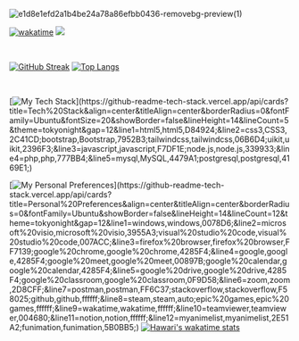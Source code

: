 ![e1d8e1efd2a1b4be24a78a86efbb0436-removebg-preview(1)](https://user-images.githubusercontent.com/90821837/229355085-39d3a18a-dfd2-456d-b218-593eec9476c9.png)

[![wakatime](https://wakatime.com/badge/user/9080e4a2-4bfc-4500-b7b1-082b2c6c5a6b.svg)](https://wakatime.com/@9080e4a2-4bfc-4500-b7b1-082b2c6c5a6b) ![](https://komarev.com/ghpvc/?username=hawariMuflihMunte&style=flat&color=blueviolet)

<br>

[![GitHub Streak](https://streak-stats.demolab.com?user=hawariMuflihMunte&theme=tokyonight&hide_border=true&border_radius=0.25&date_format=j%20M%5B%20Y%5D)](https://git.io/streak-stats)
[![Top Langs](https://github-readme-stats.vercel.app/api/top-langs/?username=hawariMuflihMunte&layout=compact&theme=tokyonight&border_radius=0&hide_border=true&hide_progress=true)]()
<!-- 
|  |  |
|---|---|
| [![Hawari's GitHub stats](https://github-readme-stats.vercel.app/api?username=hawariMuflihMunte&theme=tokyonight&count_private=true&include_all_commits=true&show_icons=true&border_radius=0&hide_border=true)]() | ![Random jokes card](https://readme-jokes.vercel.app/api?hideBorder=true&theme=tokyonight) |
 -->
<br>

[![My Tech Stack](https://github-readme-tech-stack.vercel.app/api/cards?title=Tech%20Stack&align=center&titleAlign=center&borderRadius=0&fontFamily=Ubuntu&fontSize=20&showBorder=false&lineHeight=14&lineCount=5&theme=tokyonight&gap=12&line1=html5,html5,D84924;&line2=css3,CSS3,2C41CD;bootstrap,Bootstrap,7952B3;tailwindcss,tailwindcss,06B6D4;uikit,uikit,2396F3;&line3=javascript,javascript,F7DF1E;node.js,node.js,339933;&line4=php,php,777BB4;&line5=mysql,MySQL,4479A1;postgresql,postgresql,4169E1;)](https://github-readme-tech-stack.vercel.app/api/cards?title=Tech%20Stack&align=center&titleAlign=center&borderRadius=0&fontFamily=Ubuntu&fontSize=20&showBorder=false&lineHeight=14&lineCount=5&theme=tokyonight&gap=12&line1=html5,html5,D84924;&line2=css3,CSS3,2C41CD;bootstrap,Bootstrap,7952B3;tailwindcss,tailwindcss,06B6D4;uikit,uikit,2396F3;&line3=javascript,javascript,F7DF1E;node.js,node.js,339933;&line4=php,php,777BB4;&line5=mysql,MySQL,4479A1;postgresql,postgresql,4169E1;)

[![My Personal Preferences](https://github-readme-tech-stack.vercel.app/api/cards?title=Personal%20Preferences&align=center&titleAlign=center&borderRadius=0&fontFamily=Ubuntu&showBorder=false&lineHeight=14&lineCount=12&theme=tokyonight&gap=12&line1=windows,windows,0078D6;&line2=microsoft%20visio,microsoft%20visio,3955A3;visual%20studio%20code,visual%20studio%20code,007ACC;&line3=firefox%20browser,firefox%20browser,FF7139;google%20chrome,google%20chrome,4285F4;&line4=google,google,4285F4;google%20meet,google%20meet,00897B;google%20calendar,google%20calendar,4285F4;&line5=google%20drive,google%20drive,4285F4;google%20classroom,google%20classroom,0F9D58;&line6=zoom,zoom,2D8CFF;&line7=postman,postman,FF6C37;stackoverflow,stackoverflow,F58025;github,github,ffffff;&line8=steam,steam,auto;epic%20games,epic%20games,ffffff;&line9=wakatime,wakatime,ffffff;&line10=teamviewer,teamviewer,004680;&line11=notion,notion,ffffff;&line12=myanimelist,myanimelist,2E51A2;funimation,funimation,5B0BB5;)](https://github-readme-tech-stack.vercel.app/api/cards?title=Personal%20Preferences&align=center&titleAlign=center&borderRadius=0&fontFamily=Ubuntu&showBorder=false&lineHeight=14&lineCount=12&theme=tokyonight&gap=12&line1=windows,windows,0078D6;&line2=microsoft%20visio,microsoft%20visio,3955A3;visual%20studio%20code,visual%20studio%20code,007ACC;&line3=firefox%20browser,firefox%20browser,FF7139;google%20chrome,google%20chrome,4285F4;&line4=google,google,4285F4;google%20meet,google%20meet,00897B;google%20calendar,google%20calendar,4285F4;&line5=google%20drive,google%20drive,4285F4;google%20classroom,google%20classroom,0F9D58;&line6=zoom,zoom,2D8CFF;&line7=postman,postman,FF6C37;stackoverflow,stackoverflow,F58025;github,github,ffffff;&line8=steam,steam,auto;epic%20games,epic%20games,ffffff;&line9=wakatime,wakatime,ffffff;&line10=teamviewer,teamviewer,004680;&line11=notion,notion,ffffff;&line12=myanimelist,myanimelist,2E51A2;funimation,funimation,5B0BB5;)
[![Hawari's wakatime stats](https://github-readme-stats.vercel.app/api/wakatime?username=hawariMuflihMunte&theme=tokyonight&include_all_commits=true&border_radius=0&hide_border=true)](https://github.com/anuraghazra/github-readme-stats)

<!-- 
<img src="https://3.bp.blogspot.com/-C0Vqff9M5kg/VrARw5HUSlI/AAAAAAAAXUE/tPpCuxIeneo/s1600/Omake%2BGif%2BAnime%2B-%2BKoyomimonogatari%2B-%2BEpisode%2B4%2B-%2BSenjougahara%2BYoga.gif" alt="A beautiful girl with purple hair doing yoga" />

<span>
  <img src="https://user-images.githubusercontent.com/90821837/228054213-a9e119ab-0938-4423-ae39-9e01568028d3.png" width="120" />
  <img src="https://user-images.githubusercontent.com/90821837/228054507-8fcc659f-d0c5-4a6e-b521-84c7ee2fdc12.png" width="102" />
  <img src="https://user-images.githubusercontent.com/90821837/228056584-29485db9-db93-4745-9722-a2b19d815988.png" width="116" />
  <img src="https://user-images.githubusercontent.com/90821837/228059515-3a259bba-0a94-4084-bc4b-055901a6e3d6.png" width="126" />
</span> -->
